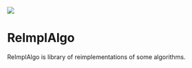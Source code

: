![](https://github.com/forno/reimplalgo/workflows/C/C++%20CI/badge.svg)

# ReImplAlgo

ReImplAlgo is library of reimplementations of some algorithms.
